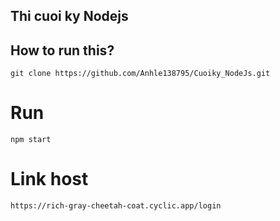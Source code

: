 ## Thi cuoi ky Nodejs
## How to run this?
`git clone https://github.com/Anhle138795/Cuoiky_NodeJs.git`

# Run
`npm start`

# Link host
`https://rich-gray-cheetah-coat.cyclic.app/login`
